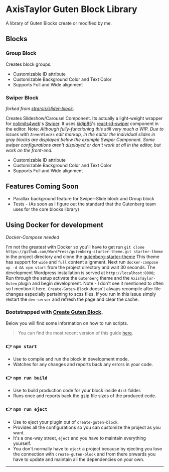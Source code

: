 # AxisTaylor Guten Block Library
A library of Guten Blocks create or modified by me.

## Blocks
### Group Block
Creates block groups.
- Customizable ID attribute
- Customizable Background Color and Text Color
- Supports Full and Wide alignment

### Swiper Block
*forked from [strarsis/slider-block](https://github.com/strarsis/slider-block)*.

Creates Slideshow/Carousel Component. Its actually a light-weight wrapper for [nolimits4web](https://github.com/nolimits4web)'s [Swiper](https://github.com/nolimits4web/swiper). It uses [kidjp85](https://github.com/kidjp85)'s [react-id-swiper](https://github.com/kidjp85/react-id-swiper) component in the editor. Note: *Although fully-functioning this still very much a WIP. Due to issues with `InnerBlocks` edit markup, in the editor the individual slides in gray blocks are displayed below the example Swiper Component. Some swiper configurations aren't displayed or don't work at all in the editor, but work on the front-end.*
- Customizable ID attribute
- Customizable Background Color and Text Color
- Supports Full and Wide alignment

## Features Coming Soon
- Parallax background feature for Swiper-Slide block and Group block
- Tests - (As soon as I figure out the standard that the Gutenberg team uses for the core blocks library)

## Using Docker for development
*Docker-Compose needed*

I'm not the greatest with Docker so you'll have to get run `git clone https://github.com/WordPress/gutenberg-starter-theme.git starter-theme` in the project directory and clone the [gutenberg-starter-theme](https://github.com/WordPress/gutenberg-starter-theme)
This theme has support for `wide` and `full` content alignment. Next run `docker-compose up -d && npm start` from the project directory and wait 30 seconds. The development Wordpress installation is served at `http://localhost:8000`; Run through the setup activate the `Gutenberg` theme and the `AxisTaylor-Guten` plugin and begin development. Note - I don't see it mentioned to often so I mention it here. `Create-Guten-Block` doesn't always recompile after file changes especially pertaining to scss files. If you run in this issue simply restart the `dev-server` and refresh the page and clear the cache. 

### Bootstrapped with [Create Guten Block](https://github.com/ahmadawais/create-guten-block).

Below you will find some information on how to run scripts.

>You can find the most recent version of this guide [here](https://github.com/ahmadawais/create-guten-block).

### 👉  `npm start`
- Use to compile and run the block in development mode.
- Watches for any changes and reports back any errors in your code.

### 👉  `npm run build`
- Use to build production code for your block inside `dist` folder.
- Runs once and reports back the gzip file sizes of the produced code.

### 👉  `npm run eject`
- Use to eject your plugin out of `create-guten-block`.
- Provides all the configurations so you can customize the project as you want.
- It's a one-way street, `eject` and you have to maintain everything yourself.
- You don't normally have to `eject` a project because by ejecting you lose the connection with `create-guten-block` and from there onwards you have to update and maintain all the dependencies on your own.

---